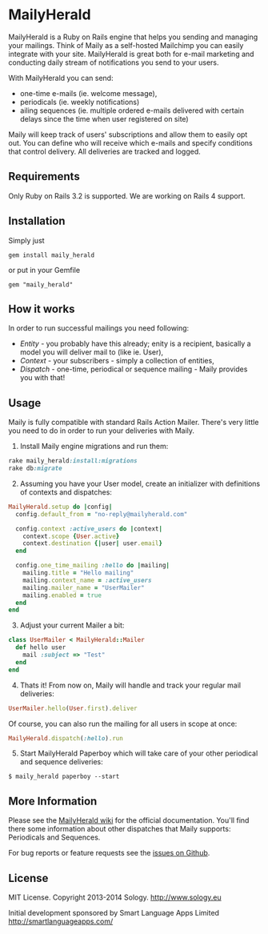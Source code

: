 # MailyHerald

MailyHerald is a Ruby on Rails engine that helps you sending and managing your mailings. Think of Maily as a self-hosted Mailchimp you can easily integrate with your site. MailyHerald is great both for e-mail marketing and conducting daily stream of notifications you send to your users.

With MailyHerald you can send:
* one-time e-mails (ie. welcome message),
* periodicals (ie. weekly notifications)
* ailing sequences (ie. multiple ordered e-mails delivered with certain delays since the time when user registered on site)

Maily will keep track of users' subscriptions and allow them to easily opt out. You can define who will receive which e-mails and specify conditions that control delivery. All deliveries are tracked and logged.

## Requirements

Only Ruby on Rails 3.2 is supported. We are working on Rails 4 support.

## Installation

Simply just

    gem install maily_herald

or put in your Gemfile

    gem "maily_herald"

## How it works

In order to run successful mailings you need following:

* *Entity* - you probably have this already; enity is a recipient, basically a model you will deliver mail to (like ie. User),
* *Context* - your subscribers - simply a collection of entities,
* *Dispatch* - one-time, periodical or sequence mailing - Maily provides you with that!

## Usage

Maily is fully compatible with standard Rails Action Mailer. There's very little you need to do in order to run your deliveries with Maily.

1. Install Maily engine migrations and run them:

  ```ruby
  rake maily_herald:install:migrations
  rake db:migrate
  ```

2. Assuming you have your User model, create an initializer with definitions of contexts and dispatches:

  ```ruby
  MailyHerald.setup do |config|
    config.default_from = "no-reply@mailyherald.com"

    config.context :active_users do |context|
      context.scope {User.active}
      context.destination {|user| user.email}
    end

    config.one_time_mailing :hello do |mailing|
      mailing.title = "Hello mailing"
      mailing.context_name = :active_users
      mailing.mailer_name = "UserMailer"
      mailing.enabled = true
    end
  end
  ```

3. Adjust your current Mailer a bit:

  ```ruby
  class UserMailer < MailyHerald::Mailer
    def hello user
      mail :subject => "Test"
    end
  end
  ```

4. Thats it! From now on, Maily will handle and track your regular mail deliveries:

  ```ruby
  UserMailer.hello(User.first).deliver
  ```

  Of course, you can also run the mailing for all users in scope at once:

  ```ruby
  MailyHerald.dispatch(:hello).run
  ```

5. Start MailyHerald Paperboy which will take care of your other periodical and sequence deliveries:

  ```
  $ maily_herald paperboy --start
  ```

## More Information

Please see the [MailyHerald wiki](https://github.com/Sology/maily_herald/wiki) for the official documentation. You'll find there some information about other dispatches that Maily supports: Periodicals and Sequences.

For bug reports or feature requests see the [issues on Github](https://github.com/Sology/maily_herald/issues).  

## License

MIT License. Copyright 2013-2014 Sology. http://www.sology.eu

Initial development sponsored by Smart Language Apps Limited http://smartlanguageapps.com/
